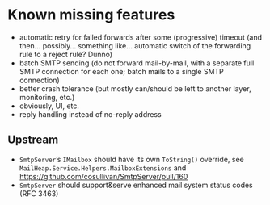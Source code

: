 Known missing features
======================

- automatic retry for failed forwards after some (progressive) timeout (and then… possibly… something like… automatic switch of the forwarding rule to a reject rule? Dunno)
- batch SMTP sending (do not forward mail-by-mail, with a separate full SMTP connection for each one; batch mails to a single SMTP connection)
- better crash tolerance (but mostly can/should be left to another layer, monitoring, etc.)
- obviously, UI, etc.
- reply handling instead of no-reply address

Upstream
--------

- `SmtpServer`’s `IMailbox` should have its own `ToString()` override, see `MailHeap.Service.Helpers.MailboxExtensions` and https://github.com/cosullivan/SmtpServer/pull/160
- `SmtpServer` should support&serve enhanced mail system status codes (RFC 3463)
